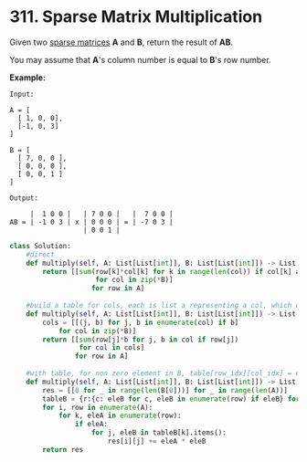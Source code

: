 # 311. Sparse Matrix Multiplication

Given two [sparse matrices](https://en.wikipedia.org/wiki/Sparse_matrix) **A** and **B**, return the result of **AB**.

You may assume that **A**'s column number is equal to **B**'s row number.

**Example:**

```text
Input:

A = [
  [ 1, 0, 0],
  [-1, 0, 3]
]

B = [
  [ 7, 0, 0 ],
  [ 0, 0, 0 ],
  [ 0, 0, 1 ]
]

Output:

     |  1 0 0 |   | 7 0 0 |   |  7 0 0 |
AB = | -1 0 3 | x | 0 0 0 | = | -7 0 3 |
                  | 0 0 1 |
```

```python
class Solution:
    #direct
    def multiply(self, A: List[List[int]], B: List[List[int]]) -> List[List[int]]:
        return [[sum(row[k]*col[k] for k in range(len(col)) if col[k] and row[k])
                     for col in zip(*B)]
                    for row in A]
    
    #build a table for cols, each is list a representing a col, which contain (row_idx, value)
    def multiply(self, A: List[List[int]], B: List[List[int]]) -> List[List[int]]:
        cols = [[(j, b) for j, b in enumerate(col) if b]
            for col in zip(*B)]
        return [[sum(row[j]*b for j, b in col if row[j])
                 for col in cols]
                for row in A]
    
    #with table, for non zero element in B, table[row_idx][col_idx] = ele
    def multiply(self, A: List[List[int]], B: List[List[int]]) -> List[List[int]]:   
        res = [[0 for _ in range(len(B[0]))] for _ in range(len(A))]
        tableB = {r:{c: eleB for c, eleB in enumerate(row) if eleB} for r, row in enumerate(B)}    
        for i, row in enumerate(A):
            for k, eleA in enumerate(row):
                if eleA:
                    for j, eleB in tableB[k].items():
                        res[i][j] += eleA * eleB
        return res
```

